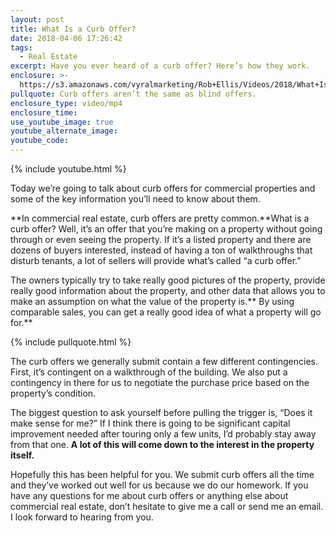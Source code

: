 ```yaml
---
layout: post
title: What Is a Curb Offer?
date: 2018-04-06 17:26:42
tags:
  - Real Estate
excerpt: Have you ever heard of a curb offer? Here’s how they work.
enclosure: >-
  https://s3.amazonaws.com/vyralmarketing/Rob+Ellis/Videos/2018/What+Is+A+Curb+Offer%253F+-+Central+Ohio+Real+Estate+Agent.mp4
pullquote: Curb offers aren’t the same as blind offers.
enclosure_type: video/mp4
enclosure_time:
use_youtube_image: true
youtube_alternate_image:
youtube_code:
---
```


{% include youtube.html %}

Today we’re going to talk about curb offers for commercial properties and some of the key information you’ll need to know about them.

**In commercial real estate, curb offers are pretty common.**What is a curb offer? Well, it’s an offer that you’re making on a property without going through or even seeing the property. If it’s a listed property and there are dozens of buyers interested, instead of having a ton of walkthroughs that disturb tenants, a lot of sellers will provide what’s called “a curb offer.”

The owners typically try to take really good pictures of the property, provide really good information about the property, and other data that allows you to make an assumption on what the value of the property is.** By using comparable sales, you can get a really good idea of what a property will go for.**

{% include pullquote.html %}

The curb offers we generally submit contain a few different contingencies. First, it’s contingent on a walkthrough of the building. We also put a contingency in there for us to negotiate the purchase price based on the property’s condition.

The biggest question to ask yourself before pulling the trigger is, “Does it make sense for me?” If I think there is going to be significant capital improvement needed after touring only a few units, I’d probably stay away from that one. **A lot of this will come down to the interest in the property itself.**

Hopefully this has been helpful for you. We submit curb offers all the time and they’ve worked out well for us because we do our homework. If you have any questions for me about curb offers or anything else about commercial real estate, don’t hesitate to give me a call or send me an email. I look forward to hearing from you.

&nbsp;